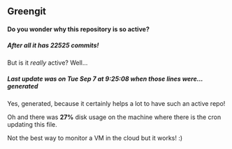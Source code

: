 ## Greengit

#### Do you wonder why this repository is so active?

##### After all it has 22525 commits!

But is it *really* active? Well...

##### Last update was on Tue Sep 7 at 9:25:08 when those lines were... generated

Yes, generated, because it certainly helps a lot to have such an active repo!

Oh and there was **27%** disk usage on the machine
where there is the cron updating this file.

Not the best way to monitor a VM in the cloud but it works! :)
